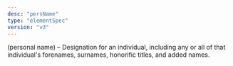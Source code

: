 ```yaml
---
desc: "persName"
type: "elementSpec"
version: "v3"
---
```


(personal name) – Designation for an individual, including any or all of that
individual's forenames, surnames, honorific titles, and added names.